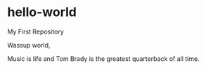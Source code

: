 # hello-world
My First Repository

Wassup world,

Music is life and Tom Brady is the greatest quarterback of all time.
